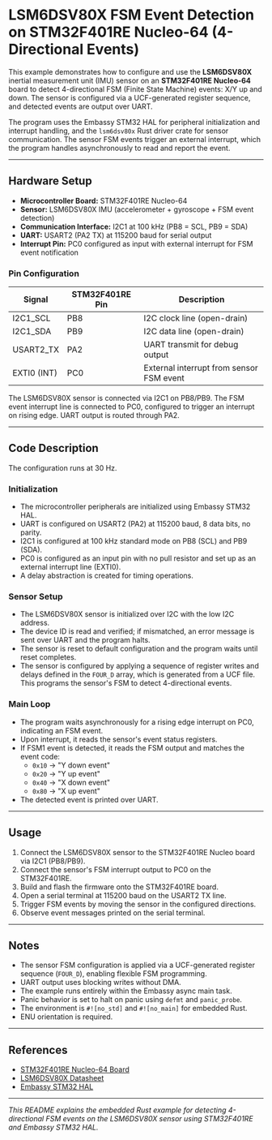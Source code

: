 # LSM6DSV80X FSM Event Detection on STM32F401RE Nucleo-64 (4-Directional Events)

This example demonstrates how to configure and use the **LSM6DSV80X** inertial measurement unit (IMU) sensor on an **STM32F401RE Nucleo-64** board to detect 4-directional FSM (Finite State Machine) events: X/Y up and down. The sensor is configured via a UCF-generated register sequence, and detected events are output over UART.

The program uses the Embassy STM32 HAL for peripheral initialization and interrupt handling, and the `lsm6dsv80x` Rust driver crate for sensor communication. The sensor FSM events trigger an external interrupt, which the program handles asynchronously to read and report the event.

---

## Hardware Setup

- **Microcontroller Board:** STM32F401RE Nucleo-64
- **Sensor:** LSM6DSV80X IMU (accelerometer + gyroscope + FSM event detection)
- **Communication Interface:** I2C1 at 100 kHz (PB8 = SCL, PB9 = SDA)
- **UART:** USART2 (PA2 TX) at 115200 baud for serial output
- **Interrupt Pin:** PC0 configured as input with external interrupt for FSM event notification

### Pin Configuration

| Signal       | STM32F401RE Pin | Description                      |
|--------------|-----------------|---------------------------------|
| I2C1_SCL     | PB8             | I2C clock line (open-drain)     |
| I2C1_SDA     | PB9             | I2C data line (open-drain)      |
| USART2_TX    | PA2             | UART transmit for debug output  |
| EXTI0 (INT)  | PC0             | External interrupt from sensor FSM event |

The LSM6DSV80X sensor is connected via I2C1 on PB8/PB9. The FSM event interrupt line is connected to PC0, configured to trigger an interrupt on rising edge. UART output is routed through PA2.

---

## Code Description

The configuration runs at 30 Hz.

### Initialization

- The microcontroller peripherals are initialized using Embassy STM32 HAL.
- UART is configured on USART2 (PA2) at 115200 baud, 8 data bits, no parity.
- I2C1 is configured at 100 kHz standard mode on PB8 (SCL) and PB9 (SDA).
- PC0 is configured as an input pin with no pull resistor and set up as an external interrupt line (EXTI0).
- A delay abstraction is created for timing operations.

### Sensor Setup

- The LSM6DSV80X sensor is initialized over I2C with the low I2C address.
- The device ID is read and verified; if mismatched, an error message is sent over UART and the program halts.
- The sensor is reset to default configuration and the program waits until reset completes.
- The sensor is configured by applying a sequence of register writes and delays defined in the `FOUR_D` array, which is generated from a UCF file. This programs the sensor's FSM to detect 4-directional events.

### Main Loop

- The program waits asynchronously for a rising edge interrupt on PC0, indicating an FSM event.
- Upon interrupt, it reads the sensor's event status registers.
- If FSM1 event is detected, it reads the FSM output and matches the event code:
  - `0x10` → "Y down event"
  - `0x20` → "Y up event"
  - `0x40` → "X down event"
  - `0x80` → "X up event"
- The detected event is printed over UART.

---

## Usage

1. Connect the LSM6DSV80X sensor to the STM32F401RE Nucleo board via I2C1 (PB8/PB9).
2. Connect the sensor's FSM interrupt output to PC0 on the STM32F401RE.
3. Build and flash the firmware onto the STM32F401RE board.
4. Open a serial terminal at 115200 baud on the USART2 TX line.
5. Trigger FSM events by moving the sensor in the configured directions.
6. Observe event messages printed on the serial terminal.

---

## Notes

- The sensor FSM configuration is applied via a UCF-generated register sequence (`FOUR_D`), enabling flexible FSM programming.
- UART output uses blocking writes without DMA.
- The example runs entirely within the Embassy async main task.
- Panic behavior is set to halt on panic using `defmt` and `panic_probe`.
- The environment is `#![no_std]` and `#![no_main]` for embedded Rust.
- ENU orientation is required.

---

## References

- [STM32F401RE Nucleo-64 Board](https://www.st.com/en/evaluation-tools/nucleo-f401re.html)
- [LSM6DSV80X Datasheet](https://www.st.com/resource/en/datasheet/lsm6dsv80x.pdf)
- [Embassy STM32 HAL](https://docs.rs/embassy-stm32)
---

*This README explains the embedded Rust example for detecting 4-directional FSM events on the LSM6DSV80X sensor using STM32F401RE and Embassy STM32 HAL.*
